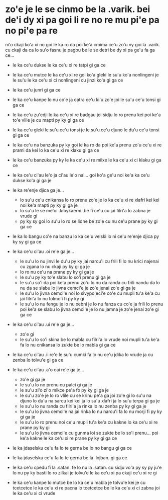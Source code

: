 zo'e je le se cinmo be la .varik. bei de'i dy xi pa goi li re no re mu pi'e pa no pi'e pa re
============================================================================================

ni'o ckaji ko'a xi no goi le ka ro da poi ke'a cmima ce'u zo'u vy goi la .varik. cu ckaji da ca lo su'o fasnu je pagbu be le se detri be dy xi pa ge'u fa ga ce...

* le ka ce'u dukse le ka ce'u xi re tatpi gi ga ce
* le ka ce'u mutce le ka ce'u xi re goi ko'a gleki le su'u ko'a nonlingeni je le su'u le ka ce'u xi ci nonlingeni cu jinzi ko'a gi ga ce
* le ka ce'u junri gi ga ce
* le ka ce'u kanpe lo nu co'e ja catra ce'u ki'u zo'e joi le su'u ce'u tonsi gi ga ce
* le ka ce'u zu'edji lo ka ce'u xi re badgau joi sidju lo ro prenu kei poi ke'a to'e vlile je cu mapti py ky gi ga ce
* le ka ce'u gleki le su'u ce'u tonsi je le su'u ce'u djuno le du'u ce'u tonsi gi ga ce
* le ka ce'u na banzuka py ky goi le ka ro da poi ke'a prenu zo'u ce'u xi re prami da kei lo ka ce'u xi re klaku gi ga ce
* le ka ce'u banzuka py ky le ka ce'u xi re milxe le ka ce'u xi ci klaku gi ga ce
* le ka ce'u ci'au le'o ja ci'au le'o nai... goi ko'a ge'u noi ke'a ka ce'u dukse ko'a gi ga je
* le ka re'enje djica ga je...

  * lo su'u ce'u cnikansa lo ro prenu zo'e je lo ka ce'u xi re xlafri kei kei noi ke'a mapti py ky gi ga je
  * lo su'u le se me'oi .kibykaerni. be fi ce'u cu jai filri'a lo zabna je vrude gi
  * py ky sy goi lo su'u lo ro se lidne be zo'e cu nu ce'u prane py ky gi ga ce

* le ka lo bangu co'e na banzu lo ka ce'u velski lo ni ce'u re'enje djica py ky sy gi ga ce
* le ka ce'u ci'au .oi re'e ga je...

  * le su'u lo nu jinvi le du'u py ky jai narcu'i cu frili fi lo nu krici najenai cu zgana lo nu ckaji py ky gi ga je
  * lo ro nu ce'u na prane py ky gi ga je
  * le su'u py ky to'e slabu lo so'i prenu gi ga je
  * le su'u so'i da poi ke'a prenu zo'u lo nu da randa cu frili nandu da lo nu da se slabu lo jivna cemci'e je zo'e jenai zo'e gi ga je
  * le su'u lo jivna cemci'e noi lo sivypo'eci'e co'e cu mupli tu'a ke'a cu jai filri'a lo nu tolmo'i fi py ky gi
  * le su'u lo nu fengu je lo nu xebni je lo nu fanza cu co'e ja frili lo prenu poi ke'a se slabu lo jivna cemci'e je lo nu jamna je zo'e jenai zo'e gi ga ce

* le ka ce'u ci'au .ui re'e ga je...

  * zo'e gi
  * le su'u lo so'i skina be lo mabla cu filri'a lo vrude noi mupli tu'a ke'a fa lo nu cnikansa lo zukte be lo mabla gi ga ce

* le ka ce'u ci'au .ii re'e le su'u cumki fa lo nu ce'u jdika lo vrude ja cu zenba lo tolvu'e gi ga ce
* le ka ce'u ci'au .a'o cai re'e ga je...

  * zo'e gi ga je
  * le su'u lo no prenu cu palci gi ga je
  * le su'u zi'o zi'o mikce pe'a fo py ky gi ga je
  * le su'u zo'e je lo ro vlile cu se krinu pe'a ga joi zo'e gi lo su'u na djuno lo du'u na sarcu kei kei ja lo su'u xlafri ja lo su'u terpa gi ga je
  * le su'u lo nu randa cu filri'a ja rinka lo nu zenba py ky gi ga je
  * le su'u lo jivna cemci'e na jai rinka lo nu narcu'i fa lo nu morji fi py ky gi ga je
  * le su'u lo ro prenu noi ce'u mupli tu'a ke'a cu kakne lo ka ce'u xi re prane py ky gi
  * le su'u lo jivna cemci'e cu gunma loi se zukte be lo so'i prenu... poi ke'a kakne le ka ce'u xi re prane py ky gi ga ce

* le ka jdaselsku ce'u fa lo te gerna be lo no bangu gi ga ce
* le ka jdaselsku ce'u fa lo te gerna be la .lojban. gi ga ce
* le ka ce'u cpedu fi la .satan. fe lo nu la .satan. cu sidju vo'a py sy py ju'e lo nu py ky basti lo ro zilkai je tolvu'e le ka ce'u xi pa ckaji ce'u xi re gi
* le ka ce'u kanpe lo mutce be lo ka ce'u mabla je tolvu'e kei je cu tcetcetce le ka ce'u xi re pacna lo tcetcetce be le ka ce'u xi ci zabna joi le ka ce'u xi ci vrude
